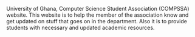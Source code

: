 University of Ghana, Computer Science Student Association (COMPSSA) website.
This website is to help the member of the association know and get updated on stuff that goes on in the department.
Also it is to provide students with necessary and updated academic resources.
